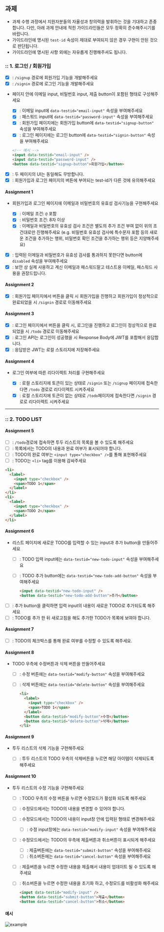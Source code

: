 ## 과제

- 과제 수행 과정에서 지원자분들의 자율성과 창의력을 발휘하는 것을 기대하고 존중합니다. 다만, 아래 과제 안내에 적힌 가이드라인들은 모두 정확히 준수해주시기를 바랍니다.
- 가이드라인에 명시된 `test-id` 속성이 제대로 부여되지 않은 경우 구현이 안된 것으로 판단됩니다.
- 가이드라인에 명시된 사항 외에는 자유롭게 진행해주셔도 됩니다.

### :: 1. 로그인 / 회원가입

- [x] : `/signup` 경로에 회원가입 기능을 개발해주세요
- [x] : `/signin` 경로에 로그인 기능을 개발해주세요
- 페이지 안에 이메일 input, 비밀번호 input, 제출 button이 포함된 형태로 구성해주세요

  - [x] : 이메일 input에 `data-testid="email-input"` 속성을 부여해주세요
  - [x] : 패스워드 input에 `data-testid="password-input"` 속성을 부여해주세요
  - [x] : 회원가입 페이지에는 회원가입 button에 `data-testid="signup-button"` 속성을 부여해주세요
  - [x] : 로그인 페이지에는 로그인 button에 `data-testid="signin-button"` 속성을 부여해주세요

  ```html
  <!-- 예시 -->
  <input data-testid="email-input" />
  <input data-testid="password-input" />
  <button data-testid="signup-button">회원가입</button>
  ```

- [x] : 두 페이지의 UI는 동일해도 무방합니다.
- [x] : 회원가입과 로그인 페이지의 버튼에 부여되는 test-id가 다른 것에 유의해주세요

#### Assignment 1

- 회원가입과 로그인 페이지에 이메일과 비밀번호의 유효성 검사기능을 구현해주세요

  - [x] : 이메일 조건: `@` 포함
  - [x] : 비밀번호 조건: 8자 이상
  - [x] : 이메일과 비밀번호의 유효성 검사 조건은 별도의 추가 조건 부여 없이 위의 조건대로만 진행해주세요 (e.g. 비밀번호 유효성 검사에 특수문자 포함 등의 새로운 조건을 추가하는 행위, 비밀번호 확인 조건을 추가하는 행위 등은 지양해주세요)

- [x] : 입력된 이메일과 비밀번호가 유효성 검사를 통과하지 못한다면 button에 `disabled` 속성을 부여해주세요
- [x] : 보안 상 실제 사용하고 계신 이메일과 패스워드말고 테스트용 이메일, 패스워드 사용을 권장드립니다.

#### Assignment 2

- [x] : 회원가입 페이지에서 버튼을 클릭 시 회원가입을 진행하고 회원가입이 정상적으로 완료되었을 시 `/signin` 경로로 이동해주세요

#### Assignment 3

- [x] : 로그인 페이지에서 버튼을 클릭 시, 로그인을 진행하고 로그인이 정상적으로 완료되었을 시 `/todo` 경로로 이동해주세요
- [x] : 로그인 API는 로그인이 성공했을 시 Response Body에 JWT를 포함해서 응답합니다.
- [x] : 응답받은 JWT는 로컬 스토리지에 저장해주세요

#### Assignment 4

- 로그인 여부에 따른 리다이렉트 처리를 구현해주세요

  - [x] : 로컬 스토리지에 토큰이 있는 상태로 `/signin` 또는 `/signup` 페이지에 접속한다면 `/todo` 경로로 리다이렉트 시켜주세요
  - [x] : 로컬 스토리지에 토큰이 없는 상태로 `/todo`페이지에 접속한다면 `/signin` 경로로 리다이렉트 시켜주세요

---

### :: 2. TODO LIST

#### Assignment 5

- [ ] : `/todo`경로에 접속하면 투두 리스트의 목록을 볼 수 있도록 해주세요
- [ ] : 목록에서는 TODO의 내용과 완료 여부가 표시되어야 합니다.
- [ ] : TODO의 완료 여부는 `<input type="checkbox" />`를 통해 표현해주세요
- [ ] : TODO는 `<li>` tag를 이용해 감싸주세요

```html
<li>
  <label>
    <input type="checkbox" />
    <span>TODO 1</span>
  </label>
</li>
<li>
  <label>
    <input type="checkbox" />
    <span>TODO 2</span>
  </label>
</li>
```

#### Assignment 6

- 리스트 페이지에 새로운 TODO를 입력할 수 있는 input과 추가 button을 만들어주세요

  - [ ] : TODO 입력 input에는 `data-testid="new-todo-input"` 속성을 부여해주세요
  - [ ] : TODO 추가 button에는 `data-testid="new-todo-add-button"` 속성을 부여해주세요

    ```html
    <input data-testid="new-todo-input" />
    <button data-testid="new-todo-add-button">추가</button>
    ```

- [ ] : 추가 button을 클릭하면 입력 input의 내용이 새로운 TODO로 추가되도록 해주세요
- [ ] : TODO를 추가 한 뒤 새로고침을 해도 추가한 TODO가 목록에 보여야 합니다.

#### Assignment 7

- [ ] : TODO의 체크박스를 통해 완료 여부를 수정할 수 있도록 해주세요.

#### Assignment 8

- TODO 우측에 수정버튼과 삭제 버튼을 만들어주세요

  - [ ] : 수정 버튼에는 `data-testid="modify-button"` 속성을 부여해주세요
  - [ ] : 삭제 버튼에는 `data-testid="delete-button"` 속성을 부여해주세요

    ```html
    <li>
      <label>
        <input type="checkbox" />
        <span>TODO 1</span>
      </label>
      <button data-testid="modify-button">수정</button>
      <button data-testid="delete-button">삭제</button>
    </li>
    ```

#### Assignment 9

- 투두 리스트의 삭제 기능을 구현해주세요

  - [ ] : 투두 리스트의 TODO 우측의 삭제버튼을 누르면 해당 아이템이 삭제되도록 해주세요

#### Assignment 10

- 투두 리스트의 수정 기능을 구현해주세요

  - [ ] : TODO 우측의 수정 버튼을 누르면 수정모드가 활성화 되도록 해주세요
  - [ ] : 수정모드에서는 TODO의 내용을 변경할 수 있어야 합니다.
  - [ ] : 수정모드에서는 TODO의 내용이 input창 안에 입력된 형태로 변경해주세요
    - [ ] : 수정 input창에는 `data-testid="modify-input"` 속성을 부여해주세요
  - [ ] : 수정모드에서는 TODO의 우측에 제출버튼과 취소버튼이 표시되게 해주세요
    - [ ] : 제출버튼에는 `data-testid="submit-button"` 속성을 부여해주세요
    - [ ] : 취소버튼에는 `data-testid="cancel-button"` 속성을 부여해주세요
  - [ ] : 제출버튼을 누르면 수정한 내용을 제출해서 내용이 업데이트 될 수 있도록 해주세요
  - [ ] : 취소버튼을 누르면 수정한 내용을 초기화 하고, 수정모드를 비활성화 해주세요

    ```html
    <input data-testid="modify-input" />
    <button data-testid="submit-button">제출</button>
    <button data-testid="cancel-button">취소</button>
    ```

#### 예시

![example](https://user-images.githubusercontent.com/110355087/214471527-bd8037b9-f2dd-4db0-ade0-3d5ce27a6c0c.gif)
